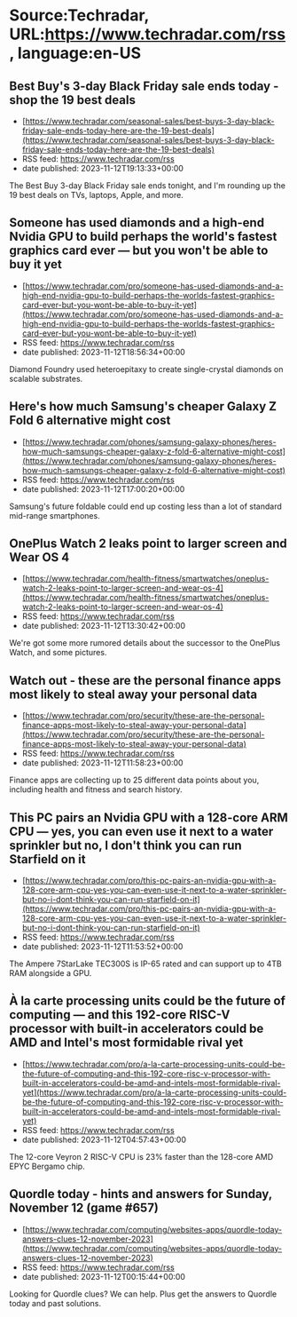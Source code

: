 # Source:Techradar, URL:https://www.techradar.com/rss, language:en-US

## Best Buy's 3-day Black Friday sale ends today - shop the 19 best deals
 - [https://www.techradar.com/seasonal-sales/best-buys-3-day-black-friday-sale-ends-today-here-are-the-19-best-deals](https://www.techradar.com/seasonal-sales/best-buys-3-day-black-friday-sale-ends-today-here-are-the-19-best-deals)
 - RSS feed: https://www.techradar.com/rss
 - date published: 2023-11-12T19:13:33+00:00

The Best Buy 3-day Black Friday sale ends tonight, and I'm rounding up the 19 best deals on TVs, laptops, Apple, and more.

## Someone has used diamonds and a high-end Nvidia GPU to build perhaps the world's fastest graphics card ever — but you won't be able to buy it yet
 - [https://www.techradar.com/pro/someone-has-used-diamonds-and-a-high-end-nvidia-gpu-to-build-perhaps-the-worlds-fastest-graphics-card-ever-but-you-wont-be-able-to-buy-it-yet](https://www.techradar.com/pro/someone-has-used-diamonds-and-a-high-end-nvidia-gpu-to-build-perhaps-the-worlds-fastest-graphics-card-ever-but-you-wont-be-able-to-buy-it-yet)
 - RSS feed: https://www.techradar.com/rss
 - date published: 2023-11-12T18:56:34+00:00

Diamond Foundry used heteroepitaxy to create single-crystal diamonds on scalable substrates.

## Here's how much Samsung's cheaper Galaxy Z Fold 6 alternative might cost
 - [https://www.techradar.com/phones/samsung-galaxy-phones/heres-how-much-samsungs-cheaper-galaxy-z-fold-6-alternative-might-cost](https://www.techradar.com/phones/samsung-galaxy-phones/heres-how-much-samsungs-cheaper-galaxy-z-fold-6-alternative-might-cost)
 - RSS feed: https://www.techradar.com/rss
 - date published: 2023-11-12T17:00:20+00:00

Samsung's future foldable could end up costing less than a lot of standard mid-range smartphones.

## OnePlus Watch 2 leaks point to larger screen and Wear OS 4
 - [https://www.techradar.com/health-fitness/smartwatches/oneplus-watch-2-leaks-point-to-larger-screen-and-wear-os-4](https://www.techradar.com/health-fitness/smartwatches/oneplus-watch-2-leaks-point-to-larger-screen-and-wear-os-4)
 - RSS feed: https://www.techradar.com/rss
 - date published: 2023-11-12T13:30:42+00:00

We're got some more rumored details about the successor to the OnePlus Watch, and some pictures.

## Watch out - these are the personal finance apps most likely to steal away your personal data
 - [https://www.techradar.com/pro/security/these-are-the-personal-finance-apps-most-likely-to-steal-away-your-personal-data](https://www.techradar.com/pro/security/these-are-the-personal-finance-apps-most-likely-to-steal-away-your-personal-data)
 - RSS feed: https://www.techradar.com/rss
 - date published: 2023-11-12T11:58:23+00:00

Finance apps are collecting up to 25 different data points about you, including health and fitness and search history.

## This PC pairs an Nvidia GPU with a 128-core ARM CPU — yes, you can even use it next to a water sprinkler but no, I don't think you can run Starfield on it
 - [https://www.techradar.com/pro/this-pc-pairs-an-nvidia-gpu-with-a-128-core-arm-cpu-yes-you-can-even-use-it-next-to-a-water-sprinkler-but-no-i-dont-think-you-can-run-starfield-on-it](https://www.techradar.com/pro/this-pc-pairs-an-nvidia-gpu-with-a-128-core-arm-cpu-yes-you-can-even-use-it-next-to-a-water-sprinkler-but-no-i-dont-think-you-can-run-starfield-on-it)
 - RSS feed: https://www.techradar.com/rss
 - date published: 2023-11-12T11:53:52+00:00

The Ampere 7StarLake TEC300S is IP-65 rated and can support up to 4TB RAM alongside a GPU.

## À la carte processing units could be the future of computing — and this 192-core RISC-V processor with built-in accelerators could be AMD and Intel's most formidable rival yet
 - [https://www.techradar.com/pro/a-la-carte-processing-units-could-be-the-future-of-computing-and-this-192-core-risc-v-processor-with-built-in-accelerators-could-be-amd-and-intels-most-formidable-rival-yet](https://www.techradar.com/pro/a-la-carte-processing-units-could-be-the-future-of-computing-and-this-192-core-risc-v-processor-with-built-in-accelerators-could-be-amd-and-intels-most-formidable-rival-yet)
 - RSS feed: https://www.techradar.com/rss
 - date published: 2023-11-12T04:57:43+00:00

The 12-core Veyron 2 RISC-V CPU is 23% faster than the 128-core AMD EPYC Bergamo chip.

## Quordle today - hints and answers for Sunday, November 12 (game #657)
 - [https://www.techradar.com/computing/websites-apps/quordle-today-answers-clues-12-november-2023](https://www.techradar.com/computing/websites-apps/quordle-today-answers-clues-12-november-2023)
 - RSS feed: https://www.techradar.com/rss
 - date published: 2023-11-12T00:15:44+00:00

Looking for Quordle clues? We can help. Plus get the answers to Quordle today and past solutions.

